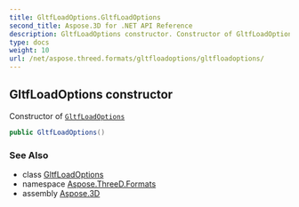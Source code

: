 ```yaml
---
title: GltfLoadOptions.GltfLoadOptions
second_title: Aspose.3D for .NET API Reference
description: GltfLoadOptions constructor. Constructor of GltfLoadOptions
type: docs
weight: 10
url: /net/aspose.threed.formats/gltfloadoptions/gltfloadoptions/
---
```

## GltfLoadOptions constructor

Constructor of [`GltfLoadOptions`](../)

```csharp
public GltfLoadOptions()
```

### See Also

* class [GltfLoadOptions](../)
* namespace [Aspose.ThreeD.Formats](../../gltfloadoptions/)
* assembly [Aspose.3D](../../../)


